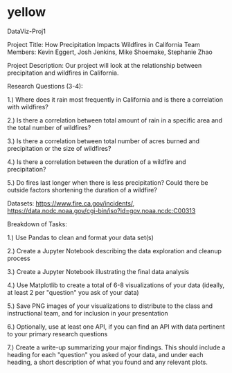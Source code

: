 # yellow
DataViz-Proj1

Project Title: How Precipitation Impacts Wildfires in California
Team Members: Kevin Eggert, Josh Jenkins, Mike Shoemake, Stephanie Zhao

Project Description: Our project will look at the relationship between precipitation and wildfires in California.

Research Questions (3-4): 

1.) Where does it rain most frequently in California and is there a correlation with wildfires? 

2.) Is there a correlation between total amount of rain in a specific area and the total number of wildfires? 

3.) Is there a correlation between total number of acres burned and precipitation or the size of wildfires? 

4.) Is there a correlation between the duration of a wildfire and precipitation? 

5.) Do fires last longer when there is less precipitation? Could there be outside factors shortening the duration of a wildfire? 

Datasets: https://www.fire.ca.gov/incidents/, https://data.nodc.noaa.gov/cgi-bin/iso?id=gov.noaa.ncdc:C00313

Breakdown of Tasks: 

 1.) Use Pandas to clean and format your data set(s)
 
 2.) Create a Jupyter Notebook describing the data exploration and cleanup process
 
 3.) Create a Jupyter Notebook illustrating the final data analysis
 
 4.) Use Matplotlib to create a total of 6-8 visualizations of your data (ideally, at least 2 per "question" you ask of your data)
 
 5.) Save PNG images of your visualizations to distribute to the class and instructional team, and for inclusion in your presentation
 
 6.) Optionally, use at least one API, if you can find an API with data pertinent to your primary research questions
 
 7.) Create a write-up summarizing your major findings. This should include a heading for each "question" you asked of your data, and under each heading, a short description of what you found and any relevant plots.
